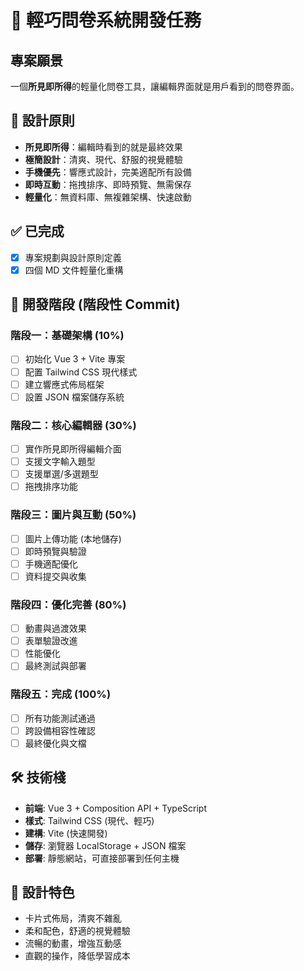 # 🌟 輕巧問卷系統開發任務

## 專案願景
一個**所見即所得**的輕量化問卷工具，讓編輯界面就是用戶看到的問卷界面。

## 🎯 設計原則
- **所見即所得**：編輯時看到的就是最終效果
- **極簡設計**：清爽、現代、舒服的視覺體驗
- **手機優先**：響應式設計，完美適配所有設備
- **即時互動**：拖拽排序、即時預覽、無需保存
- **輕量化**：無資料庫、無複雜架構、快速啟動

## ✅ 已完成
- [x] 專案規劃與設計原則定義
- [x] 四個 MD 文件輕量化重構

## 🚀 開發階段 (階段性 Commit)

### 階段一：基礎架構 (10%)
- [ ] 初始化 Vue 3 + Vite 專案
- [ ] 配置 Tailwind CSS 現代樣式
- [ ] 建立響應式佈局框架
- [ ] 設置 JSON 檔案儲存系統

### 階段二：核心編輯器 (30%)
- [ ] 實作所見即所得編輯介面
- [ ] 支援文字輸入題型
- [ ] 支援單選/多選題型
- [ ] 拖拽排序功能

### 階段三：圖片與互動 (50%)
- [ ] 圖片上傳功能 (本地儲存)
- [ ] 即時預覽與驗證
- [ ] 手機適配優化
- [ ] 資料提交與收集

### 階段四：優化完善 (80%)
- [ ] 動畫與過渡效果
- [ ] 表單驗證改進
- [ ] 性能優化
- [ ] 最終測試與部署

### 階段五：完成 (100%)
- [ ] 所有功能測試通過
- [ ] 跨設備相容性確認
- [ ] 最終優化與文檔

## 🛠️ 技術棧
- **前端**: Vue 3 + Composition API + TypeScript
- **樣式**: Tailwind CSS (現代、輕巧)
- **建構**: Vite (快速開發)
- **儲存**: 瀏覽器 LocalStorage + JSON 檔案
- **部署**: 靜態網站，可直接部署到任何主機

## 📱 設計特色
- 卡片式佈局，清爽不雜亂
- 柔和配色，舒適的視覺體驗
- 流暢的動畫，增強互動感
- 直觀的操作，降低學習成本